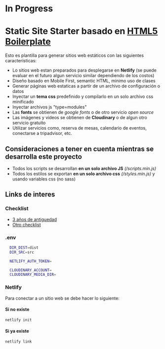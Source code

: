 # In Progress

# Static Site Starter basado en [HTML5 Boilerplate](https://h5bp.org/)

Esto es plantilla para generar sitios web estáticos con las siguientes características:

- Lo sitios web estan preparados para desplegarse en **Netlify** (se puede evaluar en el futuro algun servicio similar dependiendo de los costos)
- Diseño basado en Mobile First, semantic HTML, mínimo uso de clases
- Generar páginas web estaticas a partir de un archivo de configuración o datos
- Inyectar un **tema css** predefinido y compilarlo en un solo archivo css minificado
- Inyectar archivos js "type=modules"
- Las **fonts** se obtienen de _google fonts_ o de otro servicio _open source_
- Las imágenes y videos se obtienen de **Cloudinary** o de algun otro servicio gratuito
- Utilizar servicios como, reserva de mesas, calendario de eventos, conectarse a tripadvisor, etc.

## Consideraciones a tener en cuenta mientras se desarrolla este proyecto

- Todos los scripts se desarrollan **en un solo archivo JS** _(/scripts.min.js)_
- Todos los estilos se exportan **en un solo archivo css** _(/styles.min.js)_ y usando variables css (no sass)

## Links de interes

### Checklist

- [3 años de antiguedad](https://github.com/thedaviddias/Front-End-Checklist)
- [Otro checklist](https://frontendchecklist.io/)

### .env

```bash
  DIR_DIST=dist
  DIR_SRC=src

  NETLIFY_AUTH_TOKEN=

  CLOUDINARY_ACCOUNT=
  CLOUDINARY_MEDIA_DIR=
```

### Netlify

Para conectar a un sitio web se debe hacer lo siguiente:

#### Si no existe

```bash
netlify init
```

#### Si ya existe

```bash
netlify link
```
